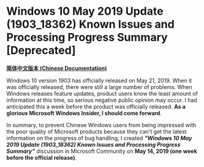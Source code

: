 # Windows 10 May 2019 Update (1903_18362) Known Issues and Processing Progress Summary [Deprecated]

[**简体中文版本 (Chinese Documentation)**](https://github.com/Lingggao/Microsoft_Insider_Program/blob/master/Microsoft%20Windows%20Insider%20Program/Windows%2010%20Known%20Issues/README_cn.md)

Windows 10 version 1903 has officially released on May 21, 2019. When it was officially released, there were still a large number of problems. When Windows releases feature updates, product users know the least amount of information at this time, so serious negative public opinion may occur. I had anticipated this a week before the product was officially released. **As a glorious Microsoft Windows Insider, I should come forward**.

In summary, to prevent Chinese Windows users from being impressed with the poor quality of Microsoft products because they can't get the latest information on the progress of bug handling, I created ***"Windows 10 May 2019 Update (1903_18362) Known Issues and Processing Progress Summary"*** discussion in Microsoft Community on **May 14, 2019 (one week before the official release)**.

